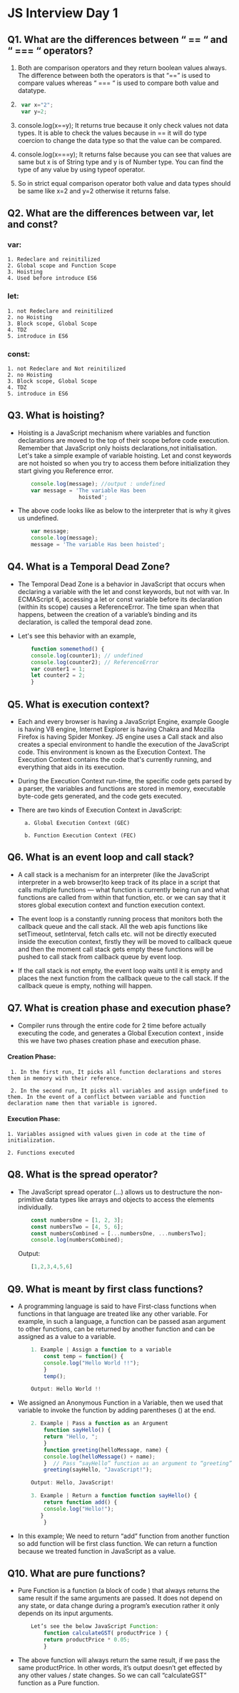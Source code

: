 
# JS Interview Day 1

## Q1. What are the differences between “ == “ and “ === “ operators?
1. Both are comparison operators and they      return boolean values always. The difference between both the operators is that “==” is used to compare values whereas “ === “ is used to compare both value and datatype.

2. ```js
    var x="2";  
    var y=2;
   ```

3. console.log(x==y); It returns true because it only check values not data types. It is able to check the values because in == it will do type coercion to change the data type so that the value can be compared.

4. console.log(x===y); It returns false because you can see that values are same but x is of String type and y is of Number type. You can find the type of any value by using typeof operator.

5. So in strict equal comparison operator both value and data types should be same like x=2 and y=2 otherwise it returns false.

## Q2. What are the differences between var, let and const?

### var:
    1. Redeclare and reinitilized
    2. Global scope and Function Scope
    3. Hoisting
    4. Used before introduce ES6
### let:
    1. not Redeclare and reinitilized
    2. no Hoisting
    3. Block scope, Global Scope
    4. TDZ
    5. introduce in ES6
### const:
    1. not Redeclare and Not reinitilized 
    2. no Hoisting
    3. Block scope, Global Scope
    4. TDZ
    5. introduce in ES6

## Q3. What is hoisting?

- Hoisting is a JavaScript mechanism where variables and function declarations are moved to the top of their scope before code execution. Remember that JavaScript only hoists declarations,not initialisation. Let's take a simple example of variable hoisting. Let and const keywords are not hoisted so when you try to access them before initialization they start giving you Reference error. 

    ```js
        console.log(message); //output : undefined
        var message = 'The variable Has been
                       hoisted';
    ```  
 - The above code looks like as below to the interpreter that is why it gives us undefined.
    ```js   
        var message;
        console.log(message);
        message = 'The variable Has been hoisted';
    ```
## Q4. What is a Temporal Dead Zone?
- The Temporal Dead Zone is a behavior in JavaScript that occurs when declaring a variable with the let and const keywords, but not with var. In ECMAScript 6, accessing a let or const variable before its declaration (within its scope) causes a ReferenceError. The time span when that happens, between the creation of a variable’s binding and its declaration, is called the temporal dead zone.

- Let's see this behavior with an example,

    ```js
        function somemethod() {
        console.log(counter1); // undefined
        console.log(counter2); // ReferenceError
        var counter1 = 1;
        let counter2 = 2;
        }
    ```
## Q5. What is execution context?
- Each and every browser is having a JavaScript Engine, example Google is having V8 engine, Internet Explorer is having Chakra and Mozilla Firefox is having Spider Monkey. JS engine uses a Call stack and also creates a special environment to handle the execution of the JavaScript code. This environment is known as the Execution Context. The Execution Context contains the code that's currently running, and everything that aids in its execution.

- During the Execution Context run-time, the specific code gets parsed by a parser, the variables and functions are stored in memory, executable byte-code gets generated, and the code gets executed.
- There are two kinds of Execution Context in JavaScript:

        a. Global Execution Context (GEC)

        b. Function Execution Context (FEC)

## Q6. What is an event loop and call stack?
- A call stack is a mechanism for an interpreter (like the JavaScript interpreter in a web browser)to keep track of its place in a script that calls multiple functions — what function is currently being run and what functions are called from within that function, etc. or we can say that it stores global execution context and function execution context.

- The event loop is a constantly running process that monitors both the callback queue and the call stack. All the web apis functions like setTimeout, setInterval, fetch calls etc. will not be directly executed inside the execution context, firstly they will be moved to callback queue and then the moment call stack gets empty these functions will be pushed to call stack from callback queue by event loop.

- If the call stack is not empty, the event loop waits until it is empty and places the next function from the callback queue to the call stack. If the callback queue is empty, nothing will happen.

## Q7. What is creation phase and execution phase?
 - Compiler runs through the entire code for 2 time before actually executing the code, and generates a Global Execution context , inside this we have two phases creation phase and execution phase.

 #### Creation Phase:  
     1. In the first run, It picks all function declarations and stores them in memory with their reference. 

     2. In the second run, It picks all variables and assign undefined to them. In the event of a conflict between variable and function declaration name then that variable is ignored.

#### Execution Phase:
    1. Variables assigned with values given in code at the time of initialization.

    2. Functions executed

## Q8. What is the spread operator?
- The JavaScript spread operator (...) allows us to destructure the non-primitive data types like arrays and objects to access the elements individually.

    ```js
        const numbersOne = [1, 2, 3];
        const numbersTwo = [4, 5, 6];
        const numbersCombined = [...numbersOne, ...numbersTwo];
        console.log(numbersCombined);
    ```
    Output:
    ```js
        [1,2,3,4,5,6]
    ```
## Q9. What is meant by first class functions?
- A programming language is said to have First-class functions when functions in that language are treated like any other variable. For example, in such a language, a function can be passed asan argument to other functions, can be returned by another function and can be assigned as a value to a variable.

    ```js
        1. Example | Assign a function to a variable
            const temp = function() {
            console.log("Hello World !!");
            }
            temp();
    
        Output: Hello World !!
    ```
- We assigned an Anonymous Function in a Variable, then we used that variable to invoke the function by adding parentheses () at the end.

    ```js
        2. Example | Pass a function as an Argument
            function sayHello() {
            return "Hello, ";
            }
            function greeting(helloMessage, name) {
            console.log(helloMessage() + name);
            }  // Pass “sayHello” function as an argument to “greeting” function
            greeting(sayHello, "JavaScript!");

        Output: Hello, JavaScript!
    ```
    ```js
        3. Example | Return a function function sayHello() {
            return function add() {
            console.log("Hello!");
           }
            }
    ```
- In this example; We need to return “add” function from another function so add function will be first class function. We can return a function because we treated function in JavaScript as a value.

## Q10. What are pure functions?
- Pure Function is a function (a block of code ) that always returns the same result if the same arguments are passed. It does not depend on any state, or data change during a program’s execution rather it only depends on its input arguments.

    ```js
        Let’s see the below JavaScript Function:
            function calculateGST( productPrice ) {
            return productPrice * 0.05;
            }
    ```
- The above function will always return the same result, if we pass the same productPrice. In other words, it’s output doesn’t get effected by any other values / state changes. So we can call “calculateGST” function as a Pure function.